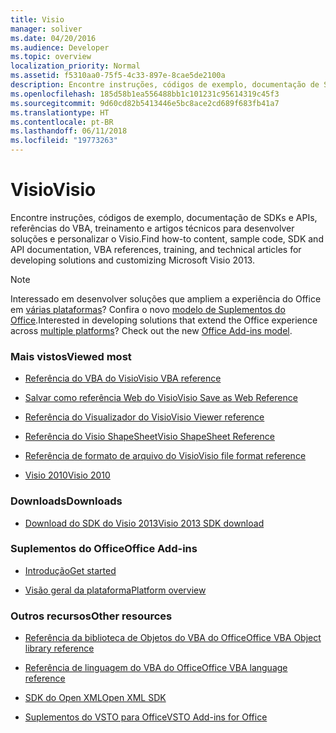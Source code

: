 ```yaml
---
title: Visio
manager: soliver
ms.date: 04/20/2016
ms.audience: Developer
ms.topic: overview
localization_priority: Normal
ms.assetid: f5310aa0-75f5-4c33-897e-8cae5de2100a
description: Encontre instruções, códigos de exemplo, documentação de SDKs e APIs, referências do VBA, treinamento e artigos técnicos para desenvolver soluções e personalizar o Visio.
ms.openlocfilehash: 185d58b1ea556488bb1c101231c95614319c45f3
ms.sourcegitcommit: 9d60cd82b5413446e5bc8ace2cd689f683fb41a7
ms.translationtype: HT
ms.contentlocale: pt-BR
ms.lasthandoff: 06/11/2018
ms.locfileid: "19773263"
---
```

# <a name="visio"></a><span data-ttu-id="dd859-103">Visio</span><span class="sxs-lookup"><span data-stu-id="dd859-103">Visio</span></span>

<span data-ttu-id="dd859-104">Encontre instruções, códigos de exemplo, documentação de SDKs e APIs, referências do VBA, treinamento e artigos técnicos para desenvolver soluções e personalizar o Visio.</span><span class="sxs-lookup"><span data-stu-id="dd859-104">Find how-to content, sample code, SDK and API documentation, VBA references, training, and technical articles for developing solutions and customizing Microsoft Visio 2013.</span></span>
  
> [!NOTE]
> <span data-ttu-id="dd859-p101">Interessado em desenvolver soluções que ampliem a experiência do Office em [várias plataformas](https://docs.microsoft.com/pt-BR/office/dev/add-ins/overview/office-add-in-availability)? Confira o novo [modelo de Suplementos do Office](https://docs.microsoft.com/pt-BR/office/dev/add-ins/overview/office-add-ins).</span><span class="sxs-lookup"><span data-stu-id="dd859-p101">Interested in developing solutions that extend the Office experience across [multiple platforms](https://docs.microsoft.com/pt-BR/office/dev/add-ins/overview/office-add-in-availability)? Check out the new [Office Add-ins model](https://docs.microsoft.com/pt-BR/office/dev/add-ins/overview/office-add-ins).</span></span> 
  
### <a name="viewed-most"></a><span data-ttu-id="dd859-107">Mais vistos</span><span class="sxs-lookup"><span data-stu-id="dd859-107">Viewed most</span></span>
  
- [<span data-ttu-id="dd859-108">Referência do VBA do Visio</span><span class="sxs-lookup"><span data-stu-id="dd859-108">Visio VBA reference</span></span>](http://msdn.microsoft.com/library/b6834d21-5898-4dd9-af2b-9ffeb1b92a1c%28Office.15%29.aspx)
  
- [<span data-ttu-id="dd859-109">Salvar como referência Web do Visio</span><span class="sxs-lookup"><span data-stu-id="dd859-109">Visio Save as Web Reference</span></span>](http://msdn.microsoft.com/library/83e06e12-2b4d-2bba-71e3-cb65307a3af0%28Office.15%29.aspx)
  
- [<span data-ttu-id="dd859-110">Referência do Visualizador do Visio</span><span class="sxs-lookup"><span data-stu-id="dd859-110">Visio Viewer reference</span></span>](http://msdn.microsoft.com/library/6ee197eb-5d40-61a8-4ba4-8c13c9dc3a7e%28Office.15%29.aspx)
  
- [<span data-ttu-id="dd859-111">Referência do Visio ShapeSheet</span><span class="sxs-lookup"><span data-stu-id="dd859-111">Visio ShapeSheet Reference</span></span>](visio-shapesheet-reference.md)
  
- [<span data-ttu-id="dd859-112">Referência de formato de arquivo do Visio</span><span class="sxs-lookup"><span data-stu-id="dd859-112">Visio file format reference</span></span>](visio-file-format-reference.md)
  
- [<span data-ttu-id="dd859-113">Visio 2010</span><span class="sxs-lookup"><span data-stu-id="dd859-113">Visio 2010</span></span>](http://msdn.microsoft.com/library/4076d9a1-2c7f-499f-87c1-7ae515b7b1d2%28Office.15%29.aspx)
  
### <a name="downloads"></a><span data-ttu-id="dd859-114">Downloads</span><span class="sxs-lookup"><span data-stu-id="dd859-114">Downloads</span></span>
  
- [<span data-ttu-id="dd859-115">Download do SDK do Visio 2013</span><span class="sxs-lookup"><span data-stu-id="dd859-115">Visio 2013 SDK download</span></span>](http://www.microsoft.com/en-us/download/details.aspx?id=36825)
  
### <a name="office-add-ins"></a><span data-ttu-id="dd859-116">Suplementos do Office</span><span class="sxs-lookup"><span data-stu-id="dd859-116">Office Add-ins</span></span>
  
- [<span data-ttu-id="dd859-117">Introdução</span><span class="sxs-lookup"><span data-stu-id="dd859-117">Get started</span></span>](https://dev.office.com/getting-started/addins)
  
- [<span data-ttu-id="dd859-118">Visão geral da plataforma</span><span class="sxs-lookup"><span data-stu-id="dd859-118">Platform overview</span></span>](https://msdn.microsoft.com/pt-BR/library/office/jj220082.aspx)
  
### <a name="other-resources"></a><span data-ttu-id="dd859-119">Outros recursos</span><span class="sxs-lookup"><span data-stu-id="dd859-119">Other resources</span></span>
  
- [<span data-ttu-id="dd859-120">Referência da biblioteca de Objetos do VBA do Office</span><span class="sxs-lookup"><span data-stu-id="dd859-120">Office VBA Object library reference</span></span>](http://msdn.microsoft.com/library/727c4e1c-e13c-7bac-e833-b1322607dfd3%28Office.15%29.aspx)
  
- [<span data-ttu-id="dd859-121">Referência de linguagem do VBA do Office</span><span class="sxs-lookup"><span data-stu-id="dd859-121">Office VBA language reference</span></span>](http://msdn.microsoft.com/library/9c1e8386-0309-c52c-856b-963220382eb8%28Office.15%29.aspx)
  
- [<span data-ttu-id="dd859-122">SDK do Open XML</span><span class="sxs-lookup"><span data-stu-id="dd859-122">Open XML SDK</span></span>](http://msdn.microsoft.com/library/f6a9ae68-7989-4208-97f5-3c945137a0ab%28Office.15%29.aspx)
  
- [<span data-ttu-id="dd859-123">Suplementos do VSTO para Office</span><span class="sxs-lookup"><span data-stu-id="dd859-123">VSTO Add-ins for Office</span></span>](https://msdn.microsoft.com/pt-BR/library/jj620922.aspx)
  

